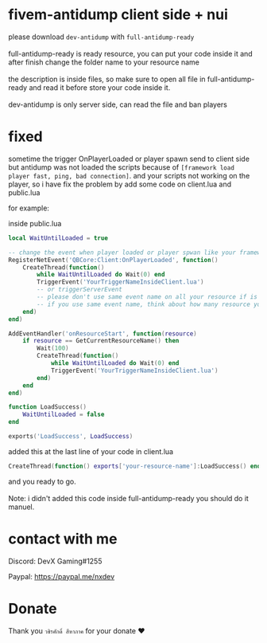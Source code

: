 # fivem-antidump client side + nui


please download ```dev-antidump``` with ```full-antidump-ready```
<br><br>
full-antidump-ready is ready resource, you can put your code inside it and after finish change the folder name to your resource name<br>
<br>
the description is inside files, so make sure to open all file in full-antidump-ready and read it before store your code inside it.<br><br>
dev-antidump is only server side, can read the file and ban players
<br>


# fixed

sometime the trigger OnPlayerLoaded or player spawn send to client side but antidump was not loaded the scripts because of ```[framework load player fast, ping, bad connection]```. and your scripts not working on the player, so i have fix the problem by add some code on client.lua and public.lua

for example:

inside public.lua
```lua
local WaitUntilLoaded = true

-- change the event when player loaded or player spwan like your framework. i use here QBCore
RegisterNetEvent('QBCore:Client:OnPlayerLoaded', function()
    CreateThread(function()
        while WaitUntilLoaded do Wait(0) end
        TriggerEvent('YourTriggerNameInsideClient.lua')
        -- or triggerServerEvent
        -- please don't use same event name on all your resource if is client side and is inside client.lua, use like: resource-name:client:OnPlayerLoaded
        -- if you use same event name, think about how many resource you have and how manytime it's will send the trigger
    end)
end)

AddEventHandler('onResourceStart', function(resource)
    if resource == GetCurrentResourceName() then
        Wait(100)
        CreateThread(function()
            while WaitUntilLoaded do Wait(0) end
            TriggerEvent('YourTriggerNameInsideClient.lua')
        end)
    end
end)

function LoadSuccess()
    WaitUntilLoaded = false
end

exports('LoadSuccess', LoadSuccess)
```

added this at the last line of your code in client.lua

```lua
CreateThread(function() exports['your-resource-name']:LoadSuccess() end)

```

and you ready to go.
<br><br>
Note: i didn't added this code inside full-antidump-ready you should do it manuel.

# contact with me

Discord: DevX Gaming#1255

Paypal: https://paypal.me/nxdev

# Donate

Thank you ```วชิรศักดิ์ สีหาภาค``` for your donate ❤️
